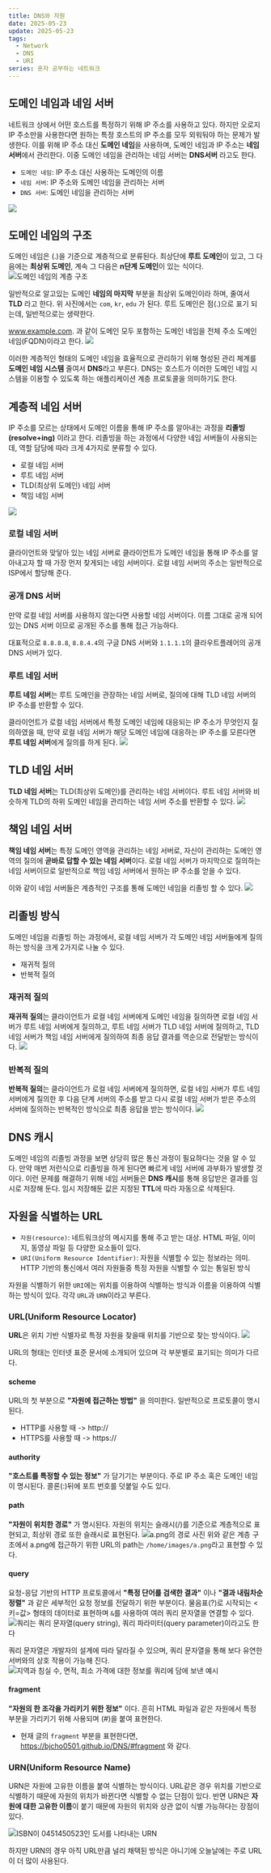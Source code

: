 ```yaml
---
title: DNS와 자원
date: 2025-05-23
update: 2025-05-23
tags:
  - Network
  - DNS
  - URI
series: 혼자 공부하는 네트워크
---
```

## 도메인 네임과 네임 서버
네트워크 상에서 어떤 호스트를 특정하기 위해 IP 주소를 사용하고 있다. 하지만 오로지 IP 주소만을 사용한다면 원하는 특정 호스트의 IP 주소를 모두 외워둬야 하는 문제가 발생한다. 이를 위해 IP 주소 대신 **도메인 네임**을 사용하며, 도메인 네임과 IP 주소는 **네임 서버**에서 관리한다. 이중 도메인 네임을 관리하는 네임 서버는 **DNS서버** 라고도 한다.

- `도메인 네임`: IP 주소 대신 사용하는 도메인의 이름
- `네임 서버`: IP 주소와 도메인 네임을 관리하는 서버
- `DNS 서버`: 도메인 네임을 관리하는 서버

![](D_1.png)

## 도메인 네임의 구조
도메인 네임은 (.)을 기준으로 계층적으로 분류된다. 최상단에 **루트 도메인**이 있고, 그 다음에는 **최상위 도메인**, 계속 그 다음은 **n단계 도메인**이 있는 식이다.
![도메인 네임의 계층 구조](D_2.png)

일반적으로 알고있는 도메인 **네임의 마지막** 부분을 최상위 도메인이라 하며, 줄여서 **TLD** 라고 한다. 위 사진에서는 `com`, `kr`, `edu` 가 된다. 루트 도메인은 점(.)으로 표기 되는데, 일반적으로는 생략한다.

www.example.com. 과 같이 도메인 모두 포함하는 도메인 네임을 전체 주소 도메인 네임(FQDN)이라고 한다.
![](D_3.png)

이러한 계층적인 형태의 도메인 네임을 효율적으로 관리하기 위해 형성된 관리 체계를 **도메인 네임 시스템** 줄여서 **DNS**라고 부른다. DNS는 호스트가 이러한 도메인 네임 시스템을 이용할 수 있도록 하는 애플리케이션 계층 프로토콜을 의미하기도 한다.

## 계층적 네임 서버
IP 주소를 모르는 상태에서 도메인 이름을 통해 IP 주소를 알아내는 과정을 **리졸빙(resolve+ing)** 이라고 한다. 리졸빙을 하는 과정에서 다양한 네임 서버들이 사용되는데, 역할 담당에 따라 크게 4가지로 분류할 수 있다.

- 로컬 네임 서버
- 루트 네임 서버
- TLD(최상위 도메인) 네임 서버
- 책임 네임 서버

![](D_4.png)

### 로컬 네임 서버
클라이언트와 맞닿아 있는 네임 서버로 클라이언트가 도메인 네임을 통해 IP 주소를 알아내고자 할 때 가장 먼저 찾게되는 네임 서버이다. 로컬 네임 서버의 주소는 일반적으로 ISP에서 할당해 준다.

### 공개 DNS 서버
만약 로컬 네임 서버를 사용하지 않는다면 사용할 네임 서버이다. 이름 그대로 공개 되어있는 DNS 서버 이므로 공개된 주소를 통해 접근 가능하다.

대표적으로 `8.8.8.8`, `8.8.4.4`의 구글 DNS 서버와 `1.1.1.1`의 클라우트플레어의 공개 DNS 서버가 있다.

### 루트 네임 서버
**루트 네임 서버**는 루트 도메인을 관장하는 네임 서버로, 질의에 대해 TLD 네임 서버의 IP 주소를 반환할 수 있다.

클라이언트가 로컬 네임 서버에서 특정 도메인 네임에 대응되는 IP 주소가 무엇인지 질의하였을 때, 만약 로컬 네임 서버가 해당 도메인 네임에 대응하는 IP 주소를 모른다면 **루트 네임 서버**에게 질의를 하게 된다. 
![](D_5.png)

## TLD 네임 서버
**TLD 네임 서버**는 TLD(최상위 도메인)를 관리하는 네임 서버이다. 루트 네임 서버와 비슷하게 TLD의 하위 도메인 네임을 관리하는 네임 서버 주소를 반환할 수 있다.
![](D_6.png)
## 책임 네임 서버
**책임 네임 서버**는 특정 도메인 영역을 관리하는 네임 서버로, 자신이 관리하는 도메인 영역의 질의에 **곧바로 답할 수 있는 네임 서버**이다. 로컬 네임 서버가 마지막으로 질의하는 네임 서버이므로 일반적으로 책임 네임 서버에서 원하는 IP 주소를 얻을 수 있다.

이와 같이 네임 서버들은 계층적인 구조를 통해 도메인 네임을 리졸빙 할 수 있다.
![](D_7.png)

## 리졸빙 방식
도메인 네임을 리졸빙 하는 과정에서, 로컬 네임 서버가 각 도메인 네임 서버들에게 질의하는 방식을 크게 2가지로 나눌 수 있다.

- 재귀적 질의
- 반복적 질의

### 재귀적 질의
**재귀적 질의**는 클라이언트가 로컬 네임 서버에게 도메인 네임을 질의하면 로컬 네임 서버가 루트 네임 서버에게 질의하고, 루트 네임 서버가 TLD 네임 서버에 질의하고, TLD 네임 서버가 책임 네임 서버에게 질의하여 최종 응답 결과를 역순으로 전달받는 방식이다.
![](D_8.png)
### 반복적 질의
**반복적 질의**는 클라이언트가 로컬 네임 서버에게 질의하면, 로컬 네임 서버가 루트 네임 서버에게 질의한 후 다음 단계 서버의 주소를 받고 다시 로컬 네임 서버가 받은 주소의 서버에 질의하는 반복적인 방식으로 최종 응답을 받는 방식이다.
![](D_9.png)

## DNS 캐시
도메인 네임의 리졸빙 과정을 보면 상당히 많은 통신 과정이 필요하다는 것을 알 수 있다. 만약 매번 저런식으로 리졸빙을 하게 된다면 빠르게 네임 서버에 과부화가 발생할 것이다. 이런 문제를 해결하기 위해 네임 서버들은 **DNS 캐시**를 통해 응답받은 결과를 임시로 저장해 둔다. 임시 저장해둔 값은 지정된 **TTL**에 따라 자동으로 삭제된다.

## 자원을 식별하는 URL
- `자원(resource)`: 네트워크상의 메시지를 통해 주고 받는 대상. HTML 파일, 이미지, 동영상 파일 등 다양한 요소들이 있다.
- `URI(Uniform Resource Identifier)`: 자원을 식별할 수 있는 정보라는 의미. HTTP 기반의 통신에서 여러 자원들중 특정 자원을 식별할 수 있는 통일된 방식

자원을 식별하기 위한 `URI`에는 위치를 이용하여 식별하는 방식과 이름을 이용하여 식별하는 방식이 있다. 각각 `URL`과 `URN`이라고 부른다.

### URL(Uniform Resource Locator)
**URL**은 위치 기반 식별자로 특정 자원을 찾을때 위치를 기반으로 찾는 방식이다.
![](D_10.png)

URL의 형태는 인터넷 표준 문서에 소개되어 있으며 각 부분별로 표기되는 의미가 다르다.
#### scheme
URL의 첫 부분으로 **"자원에 접근하는 방법"** 을 의미한다. 일반적으로 프로토콜이 명시된다. 

- HTTP를 사용할 때 -> http://
- HTTPS를 사용할 때 -> https://

#### authority
**"호스트를 특정할 수 있는 정보"** 가 담기기는 부분이다. 주로 IP 주소 혹은 도메인 네임이 명시된다. 콜론(:)뒤에 포트 번호를 덧붙일 수도 있다.

#### path
**"자원이 위치한 경로"** 가 명시된다. 자원의 위치는 슬래시(/)를 기준으로 계층적으로 표현되고, 최상위 경로 또한 슬래시로 표현된다. 
![a.png의 경로 사진](D_11.png)
위와 같은 계층 구조에서 a.png에 접근하기 위한 URL의 path는 `/home/images/a.png`라고 표현할 수 있다.

#### query
요청-응답 기반의 HTTP 프로토콜에서 **"특정 단어를 검색한 결과"** 이나 **"결과 내림차순 정렬"** 과 같은 세부적인 요청 정보를 전달하기 위한 부분이다. 물음표(?)로 시작되는 <키=값> 형태의 데이터로 표현하며 `&`를 사용하여 여러 쿼리 문자열을 연결할 수 있다.
![쿼리는 쿼리 문자열(query string), 쿼리 파라미터(query parameter)이라고도 한다](D_12.png)

쿼리 문자열은 개발자의 설계에 따라 달라질 수 있으며, 쿼리 문자열을 통해 보다 유연한 서버와의 상호 작용이 가능해 진다.
![지역과 침실 수, 면적, 최소 가격에 대한 정보를 쿼리에 담에 보낸 예시](D_13.png)
#### fragment
**"자원의 한 조각을 가리키기 위한 정보"** 이다. 흔히 HTML 파일과 같은 자원에서 특정 부분을 가리키기 위해 사용되며 (#)을 붙여 표현한다. 

- 현재 글의 `fragment` 부분을 표현한다면, https://bjcho0501.github.io/DNS/#fragment 와 같다.

### URN(Uniform Resource Name)
URN은 자원에 고유한 이름을 붙여 식별하는 방식이다. URL같은 경우 위치를 기반으로 식별하기 때문에 자원의 위치가 바뀐다면 식별할 수 없는 단점이 있다. 반면 URN은 **자원에 대한 고유한 이름**이 붙기 때문에 자원의 위치와 상관 없이 식별 가능하다는 장점이 있다.

![ISBN이 0451450523인 도서를 나타내는 URN](D_14.png)

하지만 URN의 경우 아직 URL만큼 널리 채택된 방식은 아니기에 오늘날에는 주로 URL이 더 많이 사용된다.